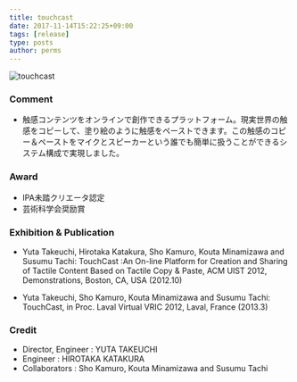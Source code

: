 ```yaml
---
title: touchcast
date: 2017-11-14T15:22:25+09:00
tags: [release]
type: posts
author: perms
---
```


![touchcast](/img/release/touchcast.png "touchcast")
### Comment
- 触感コンテンツをオンラインで創作できるプラットフォーム。現実世界の触感をコピーして、塗り絵のように触感をペーストできます。この触感のコピー＆ペーストをマイクとスピーカーという誰でも簡単に扱うことができるシステム構成で実現しました。

### Award
- IPA未踏クリエータ認定
- 芸術科学会奨励賞

### Exhibition & Publication
- Yuta Takeuchi, Hirotaka Katakura, Sho Kamuro, Kouta Minamizawa and Susumu Tachi: TouchCast :An On-line Platform for Creation and Sharing of Tactile Content Based on Tactile Copy & Paste, ACM UIST 2012, Demonstrations, Boston, CA, USA (2012.10)

- Yuta Takeuchi, Sho Kamuro, Kouta Minamizawa and Susumu Tachi: TouchCast, in Proc. Laval Virtual VRIC 2012, Laval, France (2013.3)

### Credit
- Director, Engineer : YUTA TAKEUCHI
- Engineer : HIROTAKA KATAKURA
- Collaborators : Sho Kamuro, Kouta Minamizawa and Susumu Tachi
